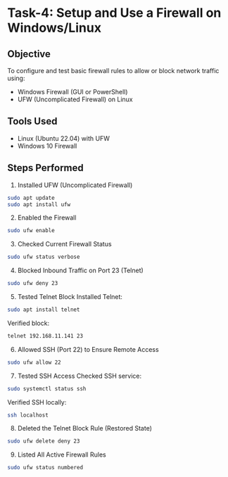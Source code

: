 # Task-4: Setup and Use a Firewall on Windows/Linux

## Objective
To configure and test basic firewall rules to allow or block network traffic using:
- Windows Firewall (GUI or PowerShell)
- UFW (Uncomplicated Firewall) on Linux

## Tools Used
- Linux (Ubuntu 22.04) with UFW
- Windows 10 Firewall

## Steps Performed
1. Installed UFW (Uncomplicated Firewall)
```bash
sudo apt update
sudo apt install ufw
```
2. Enabled the Firewall
```bash
sudo ufw enable
```
3. Checked Current Firewall Status
```bash
sudo ufw status verbose
```
4. Blocked Inbound Traffic on Port 23 (Telnet)
```bash
sudo ufw deny 23
```
5. Tested Telnet Block
Installed Telnet:
```bash
sudo apt install telnet
```
Verified block:
```bash
telnet 192.168.11.141 23
```
6. Allowed SSH (Port 22) to Ensure Remote Access
```bash
sudo ufw allow 22
```
7. Tested SSH Access
Checked SSH service:
```bash
sudo systemctl status ssh
```
Verified SSH locally:
```bash
ssh localhost
```
8. Deleted the Telnet Block Rule (Restored State)
```bash
sudo ufw delete deny 23
```
9. Listed All Active Firewall Rules
```bash
sudo ufw status numbered
```
